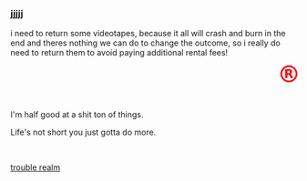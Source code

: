### jjjjj

<!--
**jjjjj/jjjjj** is a ✨ _special_ ✨ repository because its `README.md` (this file) appears on your GitHub profile.


--!>

i need to return some videotapes, because it all will crash and burn in the end and theres nothing we can do to change the outcome, so i really do need to return them to avoid paying additional rental fees!
<br />
<p align="right"><a href="https://open.spotify.com/user/fy" target="_blank"><img src="https://raw.githubusercontent.com/jjjjj/jjjjj/main/R.png" onclick="alert('Hello world!')" alt="R" width=30 height=30"></a></p>
<!-- <p>&nbsp;</p> --!>
<br />
    <p align="left" >I'm half good at a shit ton of things.</p>
    <p align="left" >Life's not short you just gotta do more.</p>
    <br />
    <p align="left" ><a href="https://unho.ly" target="_blank">trouble realm</a></p>
